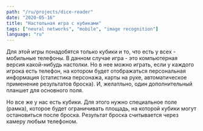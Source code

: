 ```yaml
---
path: "/ru/projects/dice-reader"
date: "2020-05-16"
title: "Настольная игра с кубиками"
tags: ["neural networks", "mobile", "image recognition"]
language: "ru"
---
```


Для этой игры понадобятся только кубики и то, что есть у всех - мобильные телефоны. В данном случае игра - это компьютерная версия какой-нибудь настолки. Но в нее можно играть, если у каждого игрока есть телефон, на котором будет отображаться персональная информация (статистика персонажа, карты на руке, автоматическое применение результатов броска). И, желатльно, один дополнительный планшет для основного поля.

Но все же у нас есть кубики. Для этого нужно специальное поле (рамка), которое будет ограничивать площадь, на которой кубики могут остановиться после броска. Результат броска считывается через камеру любым телефоном.